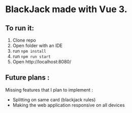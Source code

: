 # BlackJack made with Vue 3.

## To run it: 

1) Clone repo
2) Open folder with an IDE
3) run `npm install`
4) run `npm run start`
5) Open http://localhost:8080/

## Future plans :
Missing features that I plan to implement : 
- Splitting on same card (blackjack rules)
- Making the web application responsive on all devices


